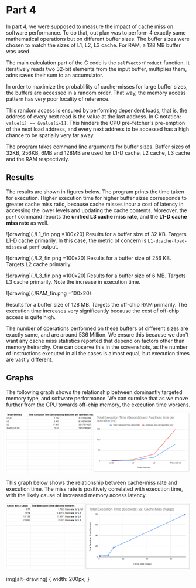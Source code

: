 <h1>Part 4</h1>

In part 4, we were supposed to measure the impact of cache miss on software performance. To do that, out plan was to perform 4 exactly same mathematical operations but on different buffer sizes. The buffer sizes were chosen to match the sizes of L1, L2, L3 cache. For RAM, a 128 MB buffer was used.

The main calculation part of the C code is the `selfVectorProduct` function. It iteratively reads two 32-bit elements from the input buffer, multiplies them, adns saves their sum to an accumulator.

In order to maximize the probablility of cache-misses for large buffer sizes, the buffers are accessed in a random order. That way, the memory access pattern has very poor locality of reference.

This random access is ensured by performing dependent loads, that is, the address of every next read is the value at the last address. In C notation: `value[i] == &value[i+1]`. This hinders the CPU pre-fetcher's pre-emption of the next load address, and every next address to be accessed has a high chance to be spatially very far away.

The program takes command line arguments for buffer sizes. Buffer sizes of 32KB, 256KB, 6MB and 128MB are used for L1-D cache, L2 cache, L3 cache and the RAM respectively.

<h2>Results</h2>

The results are shown in figures below. The program prints the time taken for execution. Higher execution time for higher buffer sizes corresponds to greater cache miss ratio, because cache misses incur a cost of latency in accessing the lower levels and updating the cache contents. Moreover, the `perf` command reports the **unified L3 cache miss rate**, and the **L1-D cache miss rate** as well.

![drawing](./L1_fin.png =100x20)
Results for a buffer size of 32 KB. Targets L1-D cache primarily. In this case, the metric of concern is `L1-dcache-load-misses` at `perf` output.

![drawing](./L2_fin.png =100x20)
Results for a buffer size of 256 KB. Targets L2 cache primarily.

![drawing](./L3_fin.png =100x20)
Results for a buffer size of 6 MB. Targets L3 cache primarily. Note the increase in execution time.

![drawing](./RAM_fin.png =100x20)

Results for a buffer size of 128 MB. Targets the off-chip RAM primarily. The execution time increases very significantly because the cost of off-chip access is quite high.

The number of operations performed on these buffers of different sizes are exactly same, and are around 536 Million. We ensure this because we don't want any cache miss statistics reported that depend on factors other than memory heirarchy. One can observe this in the screenshots, as the number of instructions executed in all the cases is almost equal, but execution times are vastly different.


<h2>Graphs</h2>

The following graph shows the relationship between dominantly targeted memory type, and software performance. We can surmise that as we move further from the CPU towards off-chip memory, the execution time worsens.

![graph](./Target_mem_vs_exec_time.PNG)

This graph below shows the relationship between cache-miss rate and execution time. The miss rate is positively correlated with execution time, with the likely cause of increased memory access latency.

![graph](./miss_rate_vs_exec_time.PNG)

img[alt=drawing] { width: 200px; }